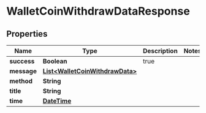 
# WalletCoinWithdrawDataResponse

## Properties
Name | Type | Description | Notes
------------ | ------------- | ------------- | -------------
**success** | **Boolean** | true | 
**message** | [**List&lt;WalletCoinWithdrawData&gt;**](WalletCoinWithdrawData.md) |  | 
**method** | **String** |  | 
**title** | **String** |  | 
**time** | [**DateTime**](DateTime.md) |  | 



